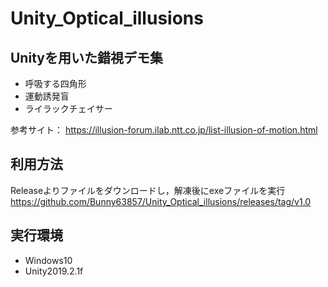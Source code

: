 # Unity_Optical_illusions

## Unityを用いた錯視デモ集
- 呼吸する四角形 
- 運動誘発盲
- ライラックチェイサー

参考サイト：
https://illusion-forum.ilab.ntt.co.jp/list-illusion-of-motion.html

## 利用方法
Releaseよりファイルをダウンロードし，解凍後にexeファイルを実行
https://github.com/Bunny63857/Unity_Optical_illusions/releases/tag/v1.0

## 実行環境
- Windows10
- Unity2019.2.1f
